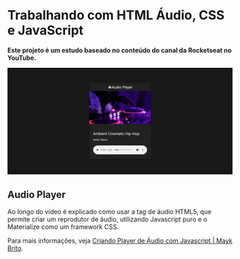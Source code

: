# Trabalhando com HTML Áudio, CSS e JavaScript

**Este projeto é um estudo baseado no conteúdo do canal da Rocketseat no YouTube.**

<img src="assets/screenshots/screenshot-127.0.0.1_5500-2022.04.08-12_43_11.png">

## Audio Player
Ao longo do vídeo é explicado como usar a tag de áudio HTML5, que permite criar um reprodutor de áudio, utilizando Javascript puro e o Materialize como um framework CSS.

Para mais informações, veja [Criando Player de Áudio com Javascript | Mayk Brito](https://www.youtube.com/watch?v=vqrjFnq3-uo).
